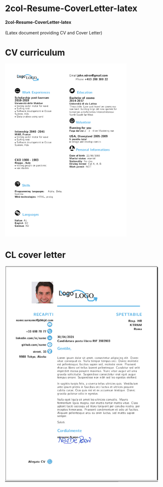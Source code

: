 # 2col-Resume-CoverLetter-latex
#### 2col-Resume-CoverLetter-latex


(Latex  document providing CV and Cover Letter)

# CV  curriculum

![GitHub Logo](/image/cv.png)

# CL  cover letter
![GitHub Logo](/image/cl.png)



